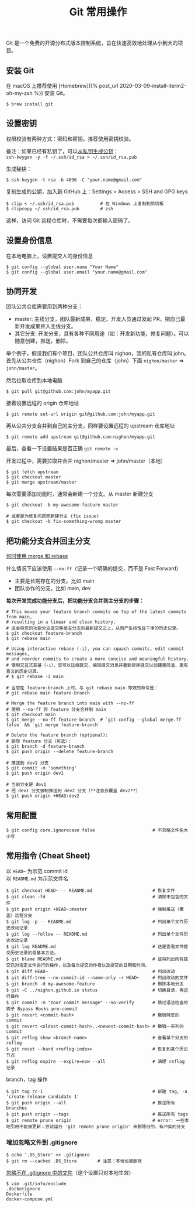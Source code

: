 ﻿---
layout: post
title: "Git 常用操作"
categories: git
bgcolor: "#f8f8f0"
color: "#000"
---

Git 是一个免费的开源分布式版本控制系统，旨在快速高效地处理从小到大的项目。

## 安装 Git

在 macOS 上推荐使用 [Homebrew]({% post_url 2020-03-09-install-iterm2-oh-my-zsh %}) 安装 Git。

```console
$ brew install git
```

## 设置密钥

权限校验有两种方式：密码和密钥。推荐使用密钥校验。

备注：如果已经有私钥了，可以[从私钥生成公钥](https://askubuntu.com/a/53555)：<br>
`ssh-keygen -y -f ~/.ssh/id_rsa > ~/.ssh/id_rsa.pub`

生成秘钥：

```console
$ ssh-keygen -t rsa -b 4096 -C "your.name@gmail.com"
```

复制生成的公钥，加入到 GitHub 上：Settings > Access > SSH and GPG keys

```console
$ clip < ~/.ssh/id_rsa.pub          # 在 Windows 上复制到剪切板
$ clipcopy ~/.ssh/id_rsa.pub        # zsh
```

这样，访问 Git 远程仓库时，不需要每次都输入密码了。

## 设置身份信息

在本地电脑上，设置提交人的身份信息

```console
$ git config --global user.name "Your Name"
$ git config --global user.email "your.name@gmail.com"
```

## 协同开发

团队公共仓库需要用到两种分支：

- master: 主线分支，团队最新成果，稳定。开发人员通过发起 PR，把自己最新开发成果并入主线分支。
- 其它分支: 开发分支，具有各种不同用途（如：开发新功能，修复问题）。可以随意创建，推送，删除。

举个例子，假设我们有个项目，团队公共仓库叫 nighon，我的私有仓库叫 john。
首先从公共仓库（nighon）Fork 到自己的仓库（john）下面 `nighon/master` => `john/master`。

然后拉取仓库到本地电脑

```console
$ git pull git@github.com:john/myapp.git
```

接着设置远程的 origin 仓库地址

```console
$ git remote set-url origin git@github.com:john/myapp.git
```

再从公共分支合并到自己的主分支，同样要设置远程的 upstream 仓库地址

```console
$ git remote add upstream git@github.com:nighon/myapp.git
```

最后，查看一下设置结果是否正确 `git remote -v`

开发过程中，需要拉取并合并 nighon/master => john/master（本地）

```console
$ git fetch upstream
$ git checkout master
$ git merge upstream/master
```

每次需要添加功能时，通常会新建一个分支。从 master 新建分支

```console
$ git checkout -b my-awesome-feature master

# 或者是为修复问题而新建分支 (fix issue)
$ git checkout -b fix-something-wrong master
```

## 把功能分支合并回主分支

[何时使用 merge 和 rebase](https://chatgpt.com/c/e1652719-bd74-44b8-8b7b-eadf072b7d09)

什么情况下应该使用 `--no-ff`（记录一个明确的提交，而不是 Fast Forward）

- 主要是长期存在的分支。比如 main
- 团队协作的分支。比如 main, dev

**每次开发完成功能分支后，把功能分支合并到主分支的步骤：**

```console
# This moves your feature branch commits on top of the latest commits from main,
# resulting in a linear and clean history.
# 这会将您的功能分支提交移至主分支的最新提交之上，从而产生线性且干净的历史记录。
$ git checkout feature-branch
$ git rebase main

# Using interactive rebase (-i), you can squash commits, edit commit messages,
# and reorder commits to create a more concise and meaningful history.
# 使用交互式变基（-i），您可以压缩提交、编辑提交消息并重新排序提交以创建更简洁、更有意义的历史记录。
# $ git rebase -i main

# 当您在 feature-branch 上时，与 git rebase main 等效的命令是：
# git rebase main feature-branch

# Merge the feature branch into main with --no-ff
# 使用 --no-ff 将 feature 分支合并到 main
$ git checkout main
$ git merge --no-ff feature-branch  # `git config --global merge.ff false` && `git merge feature-branch`

# Delete the feature branch (optional):
# 删除 feature 分支（可选）：
$ git branch -d feature-branch
$ git push origin --delete feature-branch
```

```console
# 推送到 dev1 分支
$ git commit -m 'something'
$ git push origin dev1

# 当前分支是 dev1
# 把 dev1 分支强制推送到 dev2 分支（**注意会覆盖 dev2**）
$ git push origin +HEAD:dev2
```

## 常用配置

```console
$ git config core.ignorecase false                      # 不忽略文件名大小写
```

## 常用指令 (Cheat Sheet)

以 `HEAD~` 为示范 commit id<br>
以 `README.md` 为示范文件名

```console
$ git checkout HEAD~ -- README.md                       # 恢复文件
$ git clean -fd                                         # 清除未包含的文件
$ git push origin +HEAD~:master                         # 强制推送（覆盖）远程分支
$ git log -p -- README.md                               # 列出单个文件历史改动记录
$ git log --follow -- README.md                         # 列出单个文件历史改动记录
$ git log README.md                                     # 这是查看文件提交历史记录的最基本方法。
$ git blame README.md                                   # 这将列出所有提交已对指定文件进行的操作，以及每次提交的作者以及提交的日期和时间。
$ git diff HEAD~                                        # 列出改动
$ git diff-tree --no-commit-id --name-only -r HEAD~     # 列出改动的文件
$ git branch -d my-awesome-feature                      # 删除本地分支
$ git -C ../nighon.github.io status                     # 切换目录，再进行操作
$ git commit -m "Your commit message" --no-verify       # 跳过语法检查的钩子 Bypass Hooks pre-commit
$ git revert <commit-hash>                              # 撤销特定的 commit
$ git revert <oldest-commit-hash>..<newest-commit-hash> # 撤销一系列的 commit
$ git reflog show <branch-name>                         # 查看某个分支的 reflog
$ git reset --hard <reflog-index>                       # 恢复到某个历史节点
$ git reflog expire --expire=now --all                  # 清理 reflog 记录
```

branch，tag 操作

```console
$ git tag rc-1                                          # 新建 tag, -a 'create release candidate 1'
$ git push origin --all                                 # 推送所有 branches
$ git push origin --tags                                # 推送所有 tags
$ git remote prune origin                               # error: 一些本地引用不能被更新；尝试运行 'git remote prune origin' 来删除旧的、有冲突的分支
```

### 增加忽略文件到 .gitignore

```console
$ echo '.DS_Store' >> .gitignore
$ git rm --cached .DS_Store        # 注意：本地也被删除
```

[忽略不在 .gitignore 中的文件](https://stackoverflow.com/a/653458/2862195)（这个设置只对本地生效）

```
$ vim .git/info/exclude
.dockerignore
Dockerfile
docker-compose.yml
```
